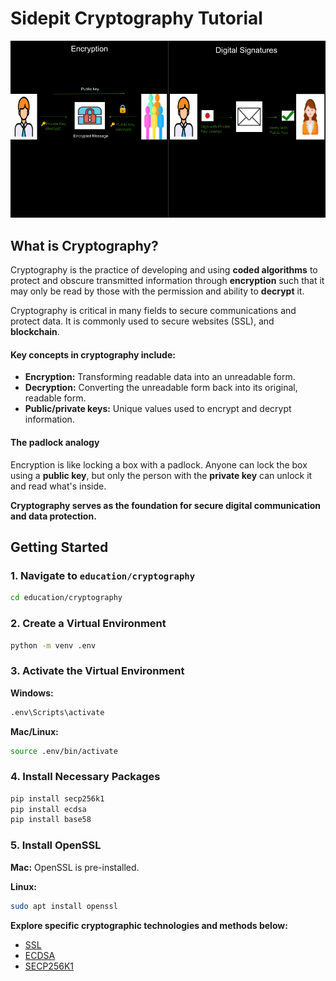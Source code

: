# Sidepit Cryptography Tutorial

![Public Private Key Diagram](images/public_private_key_diagram.png)

## What is Cryptography?

Cryptography is the practice of developing and using **coded algorithms** to 
protect and obscure transmitted information through **encryption** such that 
it may only be read by those with the permission and ability to **decrypt** it. 

Cryptography is critical in many fields to secure communications and protect data. 
It is commonly used to secure websites (SSL), and **blockchain**.

#### Key concepts in cryptography include:

- **Encryption:** Transforming readable data into an unreadable form.
- **Decryption:** Converting the unreadable form back into its original, readable form.
- **Public/private keys:** Unique values used to encrypt and decrypt information.

#### The padlock analogy

Encryption is like locking a box with a padlock. Anyone can lock the box using a **public key**, 
but only the person with the **private key** can unlock it and read what's inside.

**Cryptography serves as the foundation for secure digital communication and data protection.**

## Getting Started

### 1. Navigate to `education/cryptography`

```sh
cd education/cryptography
```

### 2. Create a Virtual Environment

```sh
python -m venv .env
```

### 3. Activate the Virtual Environment

**Windows:**
```sh
.env\Scripts\activate
```

**Mac/Linux:**
```sh
source .env/bin/activate
```

### 4. Install Necessary Packages 

```sh
pip install secp256k1
pip install ecdsa
pip install base58
```
### 5. Install OpenSSL

**Mac:** OpenSSL is pre-installed.

**Linux:**

```sh
sudo apt install openssl
```

**Explore specific cryptographic technologies and methods below:**

- [SSL](readmes/ssl.md)
- [ECDSA](readmes/ecdsa.md)
- [SECP256K1](readmes/secp256k1.md)